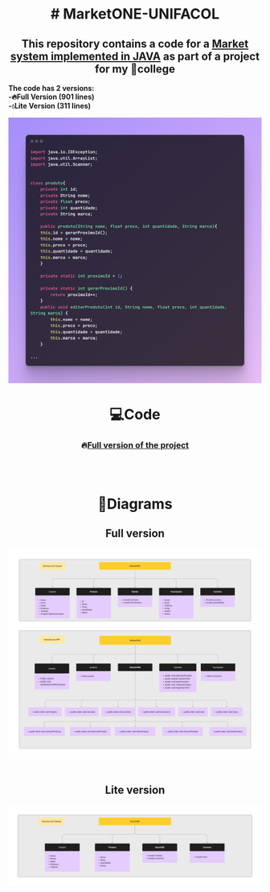 <h1 align="center"># MarketONE-UNIFACOL</h1>

<h2 align="center">
This repository contains a code for a <a href="MarketONE.java">Market system implemented in JAVA</a> as part of a project for my 🏫college
</h2>
<p align="left"><strong>The code has 2 versions:<br>
  -🔥Full Version (901 lines)<br>
  -💧Lite Version (311 lines)</strong>
</p>

![Market](image/market.png)

<div align="center">
  <h1>💻Code</h1>
  <h3>🔥<a href="MarketONE.java">Full version of the project</a></h3>
</div>
<br>
<br>

<div align="center">
  <h1>🧮Diagrams</h1>
  <h2>Full version</h2>
  <img src="image/MarketONEDiagrama.png" alt="Diagram full version">
  <br>
  <br>
  <h2>Lite version</h2>
  <img src="image/MarketLiteDiagrama.png" alt="Diagram lite version">
</div>

